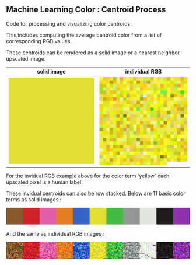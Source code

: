 
## Machine Learning Color : Centroid Process

Code for processing and visualizing color centroids.

This includes computing the average centroid color from a list of corresponding RGB values.

These centroids can be rendered as a solid image or a nearest neighbor upscaled image.

| solid image | individual RGB |
| -- | -- |
| <img src="mlc_patch_yellow.png" width=300px> | <img src="mlc_patch_yellow_rgbs.png" width=300px> |

For the invidual RGB example above for the color term 'yellow' each upscaled pixel is a human label.

These invidual centroids can also be row stacked. Below are 11 basic color terms as solid images :

<img src="mlc_centroids_patch.png" width=700px>

And the same as individual RGB images :

<img src="mlc_centroids_patch_rgbs.png" width=700px>

